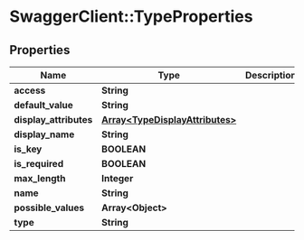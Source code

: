 # SwaggerClient::TypeProperties

## Properties
Name | Type | Description | Notes
------------ | ------------- | ------------- | -------------
**access** | **String** |  | [optional] 
**default_value** | **String** |  | [optional] 
**display_attributes** | [**Array&lt;TypeDisplayAttributes&gt;**](TypeDisplayAttributes.md) |  | [optional] 
**display_name** | **String** |  | [optional] 
**is_key** | **BOOLEAN** |  | [optional] 
**is_required** | **BOOLEAN** |  | [optional] 
**max_length** | **Integer** |  | [optional] 
**name** | **String** |  | [optional] 
**possible_values** | **Array&lt;Object&gt;** |  | [optional] 
**type** | **String** |  | [optional] 


